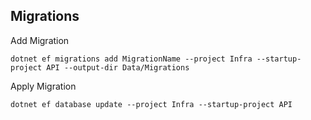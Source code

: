 

## Migrations

Add Migration
```shell
dotnet ef migrations add MigrationName --project Infra --startup-project API --output-dir Data/Migrations
```

Apply Migration
```shell
dotnet ef database update --project Infra --startup-project API
```
